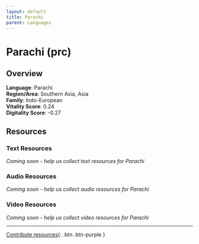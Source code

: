 ```yaml
---
layout: default
title: Parachi
parent: Languages
---
```


# Parachi (prc)

## Overview

**Language**: Parachi  
**Region/Area**: Southern Asia, Asia  
**Family**: Indo-European  
**Vitality Score**: 0.24  
**Digitality Score**: -0.27  

## Resources

### Text Resources
*Coming soon - help us collect text resources for Parachi*

### Audio Resources
*Coming soon - help us collect audio resources for Parachi*

### Video Resources
*Coming soon - help us collect video resources for Parachi*

---

[Contribute resources](https://fairtrain.github.io/){: .btn .btn-purple }
